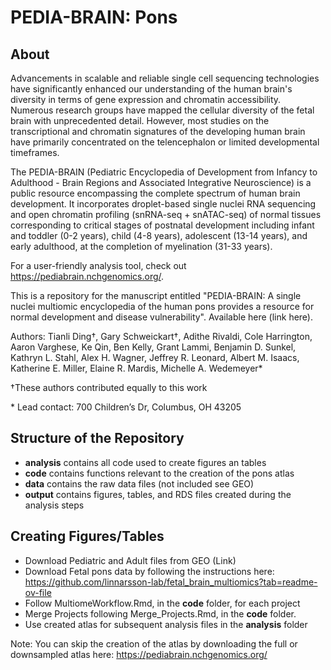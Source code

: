 # PEDIA-BRAIN: Pons

## About
Advancements in scalable and reliable single cell sequencing technologies have significantly enhanced our understanding of the human brain's diversity in terms of gene expression and chromatin accessibility. Numerous research groups have mapped the cellular diversity of the fetal brain with unprecedented detail. However, most studies on the transcriptional and chromatin signatures of the developing human brain have primarily concentrated on the telencephalon or limited developmental timeframes.

The PEDIA-BRAIN (Pediatric Encyclopedia of Development from Infancy to Adulthood - Brain Regions and Associated Integrative Neuroscience) is a public resource encompassing the complete spectrum of human brain development. It incorporates droplet-based single nuclei RNA sequencing and open chromatin profiling (snRNA-seq + snATAC-seq) of normal tissues corresponding to critical stages of postnatal development including infant and toddler (0-2 years), child (4-8 years), adolescent (13-14 years), and early adulthood, at the completion of myelination (31-33 years).

For a user-friendly analysis tool, check out https://pediabrain.nchgenomics.org/.

This is a repository for the manuscript entitled "PEDIA-BRAIN: A single nuclei multiomic encyclopedia of the human pons provides a resource for normal development and disease vulnerability". Available here (link here).

Authors: Tianli Ding†, Gary Schweickart†, Adithe Rivaldi, Cole Harrington,  Aaron Varghese, Ke Qin, Ben Kelly, Grant Lammi, Benjamin D. Sunkel, Kathryn L. Stahl, Alex H. Wagner, Jeffrey R. Leonard, Albert M. Isaacs, Katherine E. Miller, Elaine R. Mardis, Michelle A. Wedemeyer*

†These authors contributed equally to this work

\* Lead contact: 700 Children’s Dr, Columbus, OH 43205

## Structure of the Repository

* **analysis** contains all code used to create figures an tables 
* **code** contains functions relevant to the creation of the pons atlas
* **data** contains the raw data files (not included see GEO)
* **output** contains figures, tables, and RDS files created during the analysis steps

## Creating Figures/Tables

* Download Pediatric and Adult files from GEO (Link)
* Download Fetal pons data by following the instructions here: https://github.com/linnarsson-lab/fetal_brain_multiomics?tab=readme-ov-file 
* Follow MultiomeWorkflow.Rmd, in the **code** folder, for each project
* Merge Projects following Merge_Projects.Rmd, in the **code** folder.
* Use created atlas for subsequent analysis files in the **analysis** folder

Note: You can skip the creation of the atlas by downloading the full or downsampled atlas here: https://pediabrain.nchgenomics.org/
